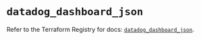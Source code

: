 # `datadog_dashboard_json`

Refer to the Terraform Registry for docs: [`datadog_dashboard_json`](https://registry.terraform.io/providers/datadog/datadog/3.74.0/docs/resources/dashboard_json).
